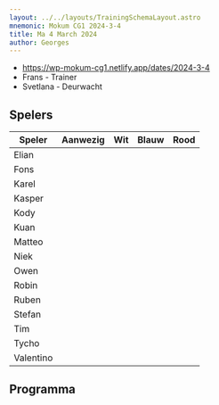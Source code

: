 ```yaml
---
layout: ../../layouts/TrainingSchemaLayout.astro
mnemonic: Mokum CG1 2024-3-4
title: Ma 4 March 2024
author: Georges
---
```


- https://wp-mokum-cg1.netlify.app/dates/2024-3-4
- Frans - Trainer
- Svetlana - Deurwacht
## Spelers
| Speler | Aanwezig | Wit | Blauw | Rood |
|--------|----------|-----|-------|------|
| Elian | | | | | |
| Fons | | | | | |
| Karel | | | | | |
| Kasper | | | | | |
| Kody | | | | | |
| Kuan | | | | | |
| Matteo | | | | | |
| Niek | | | | | |
| Owen | | | | | |
| Robin | | | | | |
| Ruben | | | | | |
| Stefan | | | | | |
| Tim | | | | | |
| Tycho | | | | | |
| Valentino | | | | | |
## Programma




